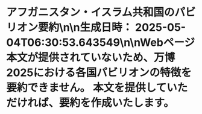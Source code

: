# アフガニスタン・イスラム共和国のパビリオン要約\n\n**生成日時：** 2025-05-04T06:30:53.643549\n\nWebページ本文が提供されていないため、万博2025における各国パビリオンの特徴を要約できません。  本文を提供していただければ、要約を作成いたします。